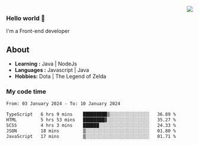 <img align='right' src="https://github-readme-stats.vercel.app/api?username=jumodada&show_icons=true&theme=vue">

### Hello world 👋

I'm a Front-end developer 
    
## About
-  **Learning :** Java | NodeJs
-  **Languages :** Javascript | Java
-  **Hobbies:** Dota | The Legend of Zelda

### My code time

<!--START_SECTION:waka-->

```txt
From: 03 January 2024 - To: 10 January 2024

TypeScript   6 hrs 9 mins    █████████▒░░░░░░░░░░░░░░░   36.89 %
HTML         5 hrs 53 mins   ████████▓░░░░░░░░░░░░░░░░   35.27 %
SCSS         4 hrs 3 mins    ██████░░░░░░░░░░░░░░░░░░░   24.33 %
JSON         18 mins         ▒░░░░░░░░░░░░░░░░░░░░░░░░   01.80 %
JavaScript   17 mins         ▒░░░░░░░░░░░░░░░░░░░░░░░░   01.71 %
```

<!--END_SECTION:waka-->

